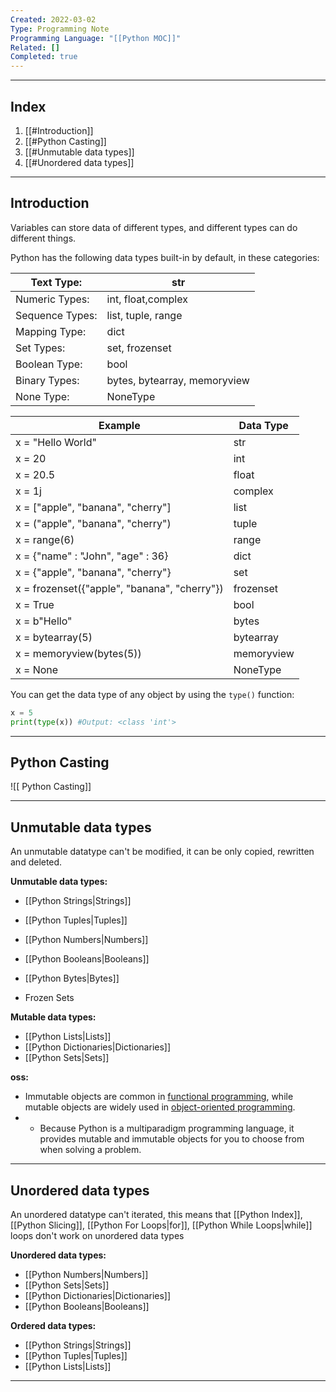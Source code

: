 ```yaml
---
Created: 2022-03-02
Type: Programming Note
Programming Language: "[[Python MOC]]"
Related: []
Completed: true
---
```

---
## Index
1. [[#Introduction]]
2. [[#Python Casting]]
3. [[#Unmutable data types]]
4. [[#Unordered data types]]


---
## Introduction

Variables can store data of different types, and different types can do different things.

Python has the following data types built-in by default, in these categories:

| Text Type: | str |
| --- | --- |
| Numeric Types: | int, float,complex |
| Sequence Types: | list, tuple, range |
| Mapping Type: | dict |
| Set Types: | set, frozenset |
| Boolean Type: | bool |
| Binary Types: | bytes, bytearray, memoryview |
| None Type: | NoneType |

| Example | Data Type |
| --- | --- |
| x = "Hello World" | str |
| x = 20 | int |
| x = 20.5 | float |
| x = 1j | complex |
| x = ["apple", "banana", "cherry"] | list |
| x = ("apple", "banana", "cherry") | tuple |
| x = range(6) | range |
| x = {"name" : "John", "age" : 36} | dict |
| x = {"apple", "banana", "cherry"} | set |
| x = frozenset({"apple", "banana", "cherry"}) | frozenset |
| x = True | bool |
| x = b"Hello" | bytes |
| x = bytearray(5) | bytearray |
| x = memoryview(bytes(5)) | memoryview |
| x = None | NoneType |

You can get the data type of any object by using the `type()` function:

```python
x = 5
print(type(x)) #Output: <class 'int'>
```

---

##  Python Casting
![[ Python Casting]]

---
## Unmutable data types
An unmutable datatype can't be modified, it can be only copied, rewritten and deleted.

**Unmutable data types:**
- [[Python Strings|Strings]]
- [[Python Tuples|Tuples]]
- [[Python Numbers|Numbers]]
- [[Python Booleans|Booleans]]
- [[Python Bytes|Bytes]]

- Frozen Sets

**Mutable data types:**
- [[Python Lists|Lists]]
- [[Python Dictionaries|Dictionaries]]
- [[Python Sets|Sets]]

**oss:**
- Immutable objects are common in [functional programming](https://realpython.com/python-functional-programming/), while mutable objects are widely used in [object-oriented programming](https://realpython.com/python3-object-oriented-programming/). 
- - Because Python is a multiparadigm programming language, it provides mutable and immutable objects for you to choose from when solving a problem.

---

## Unordered data types
An unordered datatype can't iterated, this means that [[Python Index]], [[Python Slicing]], [[Python For Loops|for]], [[Python While Loops|while]] loops don't work on unordered data types

**Unordered data types:**
- [[Python Numbers|Numbers]]
- [[Python Sets|Sets]]
- [[Python Dictionaries|Dictionaries]]
- [[Python Booleans|Booleans]]

**Ordered data types:**
- [[Python Strings|Strings]]
- [[Python Tuples|Tuples]]
- [[Python Lists|Lists]]

---